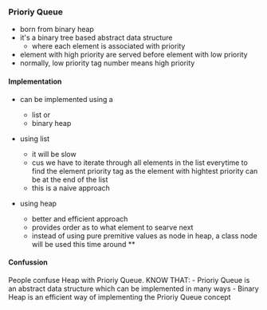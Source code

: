 ### Prioriy Queue

- born from binary heap
- it's a binary tree based abstract data structure
    - where each element is associated with priority
- element with high priority are served before element with low priority
- normally, low priority tag number means high priority

#### Implementation

- can be implemented using a 
    - list or
    - binary heap

- using list
    - it will be slow
    - cus we have to iterate through all elements in the list everytime to find the element priority tag as the element with hightest priority can be at the end of the list
    - this is a naive approach

- using heap
    - better and efficient approach
    - provides order as to what element to searve next
    - instead of using pure premitive values as node in heap, a class node will be used this time around **


#### Confussion
People confuse Heap with Prioriy Queue. KNOW THAT:
    - Prioriy Queue is an abstract data structure which can be implemented in many ways
    - Binary Heap is an efficient way of implementing the Prioriy Queue concept